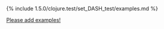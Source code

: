 {% include 1.5.0/clojure.test/set_DASH_test/examples.md %}

[Please add examples!](https://github.com/arrdem/grimoire/edit/master/_includes/1.6.0/clojure.test/set_DASH_test/examples.md)
